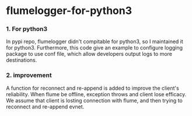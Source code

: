# flumelogger-for-python3
### 1. For python3
In pypi repo, flumelogger didn't compitable for python3, so I maintained it for python3.
Furthermore, this code give an example to configure logging package to use conf file, which allow 
developers output logs to more destinations.

### 2. improvement
A function for reconnect and re-append is added to improve the client's reliability.
When flume be offline, exception throws and client lose efficacy. We assume that 
client is losting connection with flume, and then trying to reconnect and re-append evnet.
